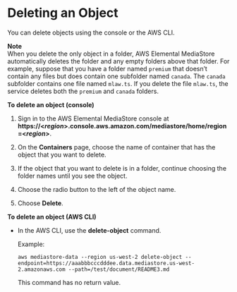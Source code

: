 # Deleting an Object<a name="objects-delete"></a>

You can delete objects using the console or the AWS CLI\.

**Note**  
When you delete the only object in a folder, AWS Elemental MediaStore automatically deletes the folder and any empty folders above that folder\. For example, suppose that you have a folder named `premium` that doesn’t contain any files but does contain one subfolder named `canada`\. The `canada` subfolder contains one file named `mlaw.ts`\. If you delete the file `mlaw.ts`, the service deletes both the `premium` and `canada` folders\. 

**To delete an object \(console\)**

1. Sign in to the AWS Elemental MediaStore console at **https://<*region*>\.console\.aws\.amazon\.com/mediastore/home/region=<*region*>**\.

1. On the **Containers** page, choose the name of container that has the object that you want to delete\.

1. If the object that you want to delete is in a folder, continue choosing the folder names until you see the object\.

1. Choose the radio button to the left of the object name\.

1.  Choose **Delete**\.

**To delete an object \(AWS CLI\)**

+ In the AWS CLI, use the **delete\-object** command\.

  Example:

  ```
  aws mediastore-data --region us-west-2 delete-object --endpoint=https://aaabbbcccdddee.data.mediastore.us-west-2.amazonaws.com --path=/test/document/README3.md
  ```

  This command has no return value\.